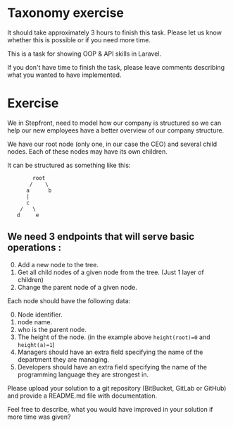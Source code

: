 Taxonomy exercise 
====

It should take approximately 3 hours to finish this task. Please let us know whether this is possible or if you need more time.

This is a task for showing OOP & API skills in Laravel. 

If you don't have time to finish the task, please leave comments describing what you wanted to have implemented.

# Exercise 

We in Stepfront, need to model how our company is structured so we can help our new employees have a better overview of our 
company structure.

We have our root node (only one, in our case the CEO) and several child nodes.
Each of these nodes may have its own children.

It can be structured as something like this:
```
        root
       /    \
      a      b
      |
      c
    / 	\
   d     e
```

## We need 3 endpoints that will serve basic operations :

0. Add a new node to the tree.
1. Get all child nodes of a given node from the tree. (Just 1 layer of children)
2. Change the parent node of a given node.

Each node should have the following data: 

0. Node identifier.
1. node name.
2. who is the parent node.
3. The height of the node. (in the example above `height(root)=0` and `height(a)=1`)
4. Managers should have an extra field specifying the name of the department they are managing.
5. Developers should have an extra field specifying the name of the programming language they are strongest in.

Please upload your solution to a git repository (BitBucket, GitLab or GitHub) and provide a README.md file with 
documentation.

Feel free to describe, what you would have improved in your solution if more time was given?